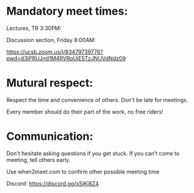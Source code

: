 # Mandatory meet times:
Lectures, TR 3:30PM:

Discussion section, Friday 8:00AM:

https://ucsb.zoom.us/j/83479739776?pwd=d3lPRUJnd1M4RVRoUjE5TzJNUVdNdz09


# Mutural respect: 
Respect the time and convenience of others. Don't be late for meetings.

Every member should do their part of the work, no free riders!

# Communication: 
Don't hesitate asking questions if you get stuck. If you can’t come to meeting, tell others early.

Use when2meet.com to confirm other possible meeting time

Discord: https://discord.gg/xSjKj8Z4
